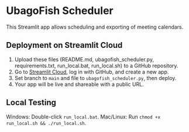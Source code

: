 # UbagoFish Scheduler

This Streamlit app allows scheduling and exporting of meeting calendars.

## Deployment on Streamlit Cloud
1. Upload these files (README.md, ubagofish_scheduler.py, requirements.txt, run_local.bat, run_local.sh) to a GitHub repository.
2. Go to [Streamlit Cloud](https://share.streamlit.io/), log in with GitHub, and create a new app.
3. Set branch to `main` and file to `ubagofish_scheduler.py`, then deploy.
4. Your app will be live and shareable with a public URL.

## Local Testing
Windows: Double-click `run_local.bat`.
Mac/Linux: Run `chmod +x run_local.sh && ./run_local.sh`.
